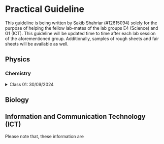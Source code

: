# Practical Guideline
This guideline is being written by Sakib Shahriar (#12615094) solely for the purpose of helping the fellow lab-mates of the lab groups E4 (Science) and G1 (ICT). This guideline will be updated time to time after each lab session of the aforementioned group. Additionally, samples of rough sheets and fair sheets will be available as well.
## Physics
### Chemistry
<details>
  <summary>Class 01: 30/09/2024</summary>
  <p> On this day, during the lab class, besides an introductory session on lab apparatus, a sample of preparing rough sheets was demonstrated. The instructions are listed below: <p>
  <ul>
  + Use A4 sized paper.
  + On the top right corner, over the horizontal margin, write the roll number (don't use #) and date (in the next line).
  + In the main body of the rough sheet, you have to write 6 points (Number of the Experiment, Name of the Experiment, Principle, Required Apparatus, Required Chemicals, Table). These are to be written in left alignment.
  + The table is to be made with a pencil, and the rest of the writings are to be done with a black pen.
  <ul>
</details>

## Biology
## Information and Communication Technology (ICT)

Please note that, these information are 
